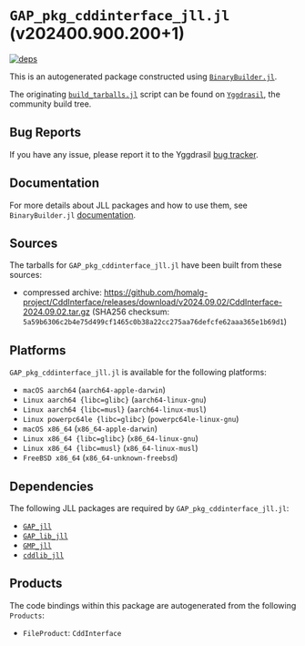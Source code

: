 # `GAP_pkg_cddinterface_jll.jl` (v202400.900.200+1)

[![deps](https://juliahub.com/docs/GAP_pkg_cddinterface_jll/deps.svg)](https://juliahub.com/ui/Packages/General/GAP_pkg_cddinterface_jll/)

This is an autogenerated package constructed using [`BinaryBuilder.jl`](https://github.com/JuliaPackaging/BinaryBuilder.jl).

The originating [`build_tarballs.jl`](https://github.com/JuliaPackaging/Yggdrasil/blob/39d9405f9fe98b5eed14b71c567b87b5215d7397/G/GAP_pkg/GAP_pkg_cddinterface/build_tarballs.jl) script can be found on [`Yggdrasil`](https://github.com/JuliaPackaging/Yggdrasil/), the community build tree.

## Bug Reports

If you have any issue, please report it to the Yggdrasil [bug tracker](https://github.com/JuliaPackaging/Yggdrasil/issues).

## Documentation

For more details about JLL packages and how to use them, see `BinaryBuilder.jl` [documentation](https://docs.binarybuilder.org/stable/jll/).

## Sources

The tarballs for `GAP_pkg_cddinterface_jll.jl` have been built from these sources:

* compressed archive: https://github.com/homalg-project/CddInterface/releases/download/v2024.09.02/CddInterface-2024.09.02.tar.gz (SHA256 checksum: `5a59b6306c2b4e75d499cf1465c0b38a22cc275aa76defcfe62aaa365e1b69d1`)

## Platforms

`GAP_pkg_cddinterface_jll.jl` is available for the following platforms:

* `macOS aarch64` (`aarch64-apple-darwin`)
* `Linux aarch64 {libc=glibc}` (`aarch64-linux-gnu`)
* `Linux aarch64 {libc=musl}` (`aarch64-linux-musl`)
* `Linux powerpc64le {libc=glibc}` (`powerpc64le-linux-gnu`)
* `macOS x86_64` (`x86_64-apple-darwin`)
* `Linux x86_64 {libc=glibc}` (`x86_64-linux-gnu`)
* `Linux x86_64 {libc=musl}` (`x86_64-linux-musl`)
* `FreeBSD x86_64` (`x86_64-unknown-freebsd`)

## Dependencies

The following JLL packages are required by `GAP_pkg_cddinterface_jll.jl`:

* [`GAP_jll`](https://github.com/JuliaBinaryWrappers/GAP_jll.jl)
* [`GAP_lib_jll`](https://github.com/JuliaBinaryWrappers/GAP_lib_jll.jl)
* [`GMP_jll`](https://github.com/JuliaBinaryWrappers/GMP_jll.jl)
* [`cddlib_jll`](https://github.com/JuliaBinaryWrappers/cddlib_jll.jl)

## Products

The code bindings within this package are autogenerated from the following `Products`:

* `FileProduct`: `CddInterface`

